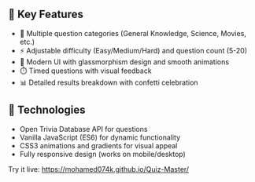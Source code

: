 ## 🎯 Key Features
- 🧠 Multiple question categories (General Knowledge, Science, Movies, etc.)
- ⚡ Adjustable difficulty (Easy/Medium/Hard) and question count (5-20)
- 🎨 Modern UI with glassmorphism design and smooth animations
- ⏱️ Timed questions with visual feedback
- 📊 Detailed results breakdown with confetti celebration

## 🔧 Technologies
- Open Trivia Database API for questions
- Vanilla JavaScript (ES6) for dynamic functionality
- CSS3 animations and gradients for visual appeal
- Fully responsive design (works on mobile/desktop)

Try it live: https://mohamed074k.github.io/Quiz-Master/
